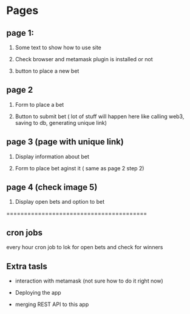 
Pages
===========


page 1:
-----------

1) Some text to show how to use site

2) Check browser and metamask plugin is installed or not

3) button to place a new bet


page 2
-----------

1) Form to place a bet

2) Button to submit bet ( lot of stuff will happen here like calling web3, saving to db, generating unique link)


page 3 (page with unique link)
------------

1) Display information about bet

2) Form to place bet aginst it ( same as page 2 step 2)


page 4 (check image 5)
---------

1) Display open bets and option to bet


========================================

cron jobs
---------

every hour cron job to lok for open bets and check for winners

Extra tasls
---------

- interaction with metamask (not sure how to do it right now)

- Deploying the app

- merging REST API to this app
